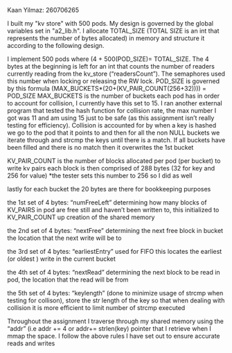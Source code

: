 Kaan Yilmaz: 260706265


I built my "kv store" with 500 pods.
My design is governed by the global variables set in "a2_lib.h". I allocate TOTAL_SIZE (TOTAL SIZE is an int that represents the number of bytes allocated) in memory and structure it according to the following design.

I implement 500 pods where  (4 + 500(POD_SIZE)= TOTAL_SIZE. The 4 bytes at the beginning is left for an int that counts the number of readers currently reading from the kv_store (“readersCount”). The semaphores used this number when locking or releasing the RW lock. POD_SIZE is governed by this formula (MAX_BUCKETS*(20+(KV_PAIR_COUNT(256+32)))) = POD_SIZE 
MAX_BUCKETS is the number of buckets each pod has in order to account for collision, I currently have this set to 15. I ran another external program that tested the hash function for collision rate, the max number I got was 11 and am using 15 just to be safe (as this assignment isn’t really testing for efficiency).
Collision is accounted for by when a key is hashed we go to the pod that it points to and then for all the non NULL buckets we iterate through and strcmp the keys until there is a match. If all buckets have been filled and there is no match then it overwrites the 1st bucket 

KV_PAIR_COUNT is the number of blocks allocated per pod (per bucket) to write kv pairs 
each block is then comprised of 288 bytes (32 for key and 256 for value) 
*the tester sets this number to 256 so I did as well

lastly for each bucket the 20 bytes are there for bookkeeping purposes

the 1st set of 4 bytes: “numFreeLeft” determining how many blocks of KV_PAIRS in pod are free still and haven’t been written to, this initialized to KV_PAIR_COUNT up creation of the shared memory

the 2nd set of 4 bytes: “nextFree” determining the next free block in bucket the location that the next write will be to

the 3rd set of 4 bytes: “earliestEntry” used for FIFO this locates the earliest (or oldest ) write in the current bucket

the 4th set of 4 bytes: “nextRead” determining the next block to be read in pod, the location that the read will be from

the 5th set of 4 bytes: “keylength” (done to minimize usage of strcmp when testing for collison),
store the str length of the key so that when dealing with collision it is more efficient to limit number of strcmp executed


Throughout the assignment I traverse through my shared memory using the “addr” (i.e addr += 4 or addr+= strlen(key) pointer that I retrieve when I mmap the space. I follow the above rules I have set out to ensure accurate reads and writes






   
